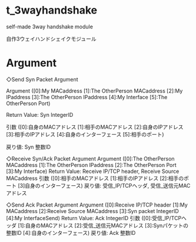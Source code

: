 # t_3wayhandshake
self-made 3way handshake module

自作3ウェイハンドシェイクモジュール

# Argument
◇Send Syn Packet Argument

Argument ([0]:My MACaddress [1]:The OtherPerson MACaddress [2]:My IPaddress [3]:The OtherPerson IPaddress [4]:My Interface [5]:The OtherPerson Port)

Return Value: Syn IntegerID

引数 ([0]:自身のMACアドレス [1]:相手のMACアドレス [2]:自身のIPアドレス [3]:相手のIPアドレス [4]:自身のインターフェース [5]:相手のポート)

戻り値: Syn 整数ID

◇Receive Syn/Ack Packet Argument
Argument ([0]:The OtherPerson MACaddress [1]:The OtherPerson IPaddress [2]:The OtherPerson Port [3]:My Interface)
Return Value: Receive IP/TCP header, Receive Source MACaddress
引数 ([0]:相手のMACアドレス [1]:相手のIPアドレス [2]:相手のポート [3]自身のインターフェース)
戻り値: 受信_IP/TCPヘッダ, 受信_送信元MACアドレス

◇Send Ack Packet Argument
Argument ([0]:Receive IP/TCP header [1]:My MACaddress [2]:Receive Source MACaddress [3]:Syn packet IntegerID [4]:My InterfaceSend)
Return Value: Ack IntegerID
引数 ([0]:受信_IP/TCPヘッダ [1]:自身のMACアドレス [2]:受信_送信元MACアドレス [3]:Synパケットの整数ID [4]:自身のインターフェース)
戻り値: Ack 整数ID
